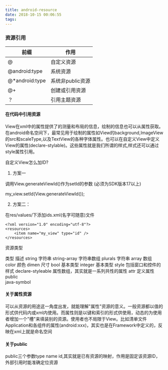 ```yaml
---
title: android-resource
date: 2018-10-15 00:06:55
tags:
---
```


### 资源引用

| 前缀           | 作用             |
| -------------- | ---------------- |
| @              | 自定义资源       |
| @android:type  | 系统资源         |
| @*android:type | 系统非public资源 |
| @+             | 创建或引用资源   |
| ？             | 引用主题资源     |

#### 在代码中引用资源

View在xml中的属性提供了的测量和布局的信息，绘制的信息也可以从属性获取。在android命名空间下，最常见用于绘制的属性如View的background,ImageView的src和scaleType,以及TextView的各种字体属性。也可以在自定义View中定义View的属性(declare-stylable)。这些属性就是我们所谓的样式,样式还可以通过style属性引用。

自定义View怎么加ID?

1. 方案一

 调用View.generateViewId()作为setId的参数 (必须为SDK版本17以上)

my_view.setId(View.generateViewId());

2. 方案二：

在res/values/下添加ids.xml(名字可随意)文件

~~~
<?xml version="1.0" encoding="utf-8"?>
<resources>
    <item name="my_view" type="id" />
</resources>
~~~

资源类型

类型  描述
string  字符串
string-array    字符串数组
plurals 字符串
array   数组
color   颜色
dimen   尺寸
bool    基本类型
integer 基本类型
style   包括窗口和控件的样式
declare-styleable   属性数组，其实就是一系列共性的属性
attr    定义属性
public  
java-symbol 

#### 关于属性资源

可以从资源的用途这一角度出发，就能理解"属性"资源的意义。一般资源都以值的形式供代码内或xml内使用。而属性则是以键和索引的形式供使用，动态的为使用者增加一个"槽"来填装别的资源。使用者也不局限于View。比如清单文件Application和各组件的属性(android:xxx)，其实也是在Framework中定义的，反映在xml上就是命名空间

#### 关于public

public三个参数type name id,其实就是已有资源的映射，作用是固定该资源ID，外部引用时能准确定位资源

